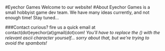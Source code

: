 #Eyechor Games
Welcome to our website!
#About
Eyechor Games is a small hobbyist game dev team. We have many ideas currently, and not enough time! Stay tuned...

###Contact
curious? fire us a quick email at contact(dot)eyechor(at)gmail(dot)com! 
*You'll have to replace the () with the relevant ascii character yourself... sorry about that, but we're trying to avoid the spambots!*
